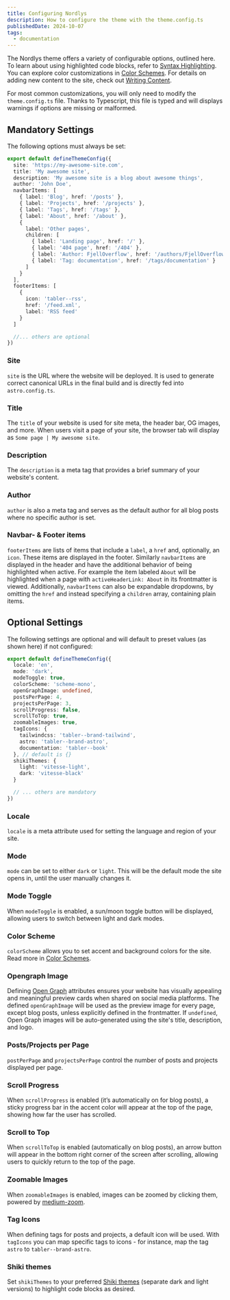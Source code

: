 ```yaml
---
title: Configuring Nordlys
description: How to configure the theme with the theme.config.ts
publishedDate: 2024-10-07
tags:
  - documentation
---
```


The Nordlys theme offers a variety of configurable options, outlined here. To learn about using highlighted code blocks, refer to [Syntax Highlighting](/posts/syntax-highlighting). You can explore color customizations in [Color Schemes](/posts/color-schemes). For details on adding new content to the site, check out [Writing Content](/posts/writing-content).

For most common customizations, you will only need to modify the `theme.config.ts` file. Thanks to Typescript, this file is typed and will displays warnings if options are missing or malformed.

## Mandatory Settings

The following options must always be set:

```ts src/theme.config.ts
export default defineThemeConfig({
  site: 'https://my-awesome-site.com',
  title: 'My awesome site',
  description: 'My awesome site is a blog about awesome things',
  author: 'John Doe',
  navbarItems: [
    { label: 'Blog', href: '/posts' },
    { label: 'Projects', href: '/projects' },
    { label: 'Tags', href: '/tags' },
    { label: 'About', href: '/about' },
    {
      label: 'Other pages',
      children: [
        { label: 'Landing page', href: '/' },
        { label: '404 page', href: '/404' },
        { label: 'Author: FjellOverflow', href: '/authors/FjellOverflow' },
        { label: 'Tag: documentation', href: '/tags/documentation' }
      ]
    }
  ],
  footerItems: [
    {
      icon: 'tabler--rss',
      href: '/feed.xml',
      label: 'RSS feed'
    }
  ]

  //... others are optional
})
```

### Site

`site` is the URL where the website will be deployed. It is used to generate correct canonical URLs in the final build and is directly fed into `astro.config.ts`.

### Title

The `title` of your website is used for site meta, the header bar, OG images, and more. When users visit a page of your site, the browser tab will display as `Some page | My awesome site`.

### Description

The `description` is a meta tag that provides a brief summary of your website's content.

### Author

`author` is also a meta tag and serves as the default author for all blog posts where no specific author is set.

### Navbar- & Footer items

`footerItems` are lists of items that include a `label`, a `href` and, optionally, an `icon`. These items are displayed in the footer. Similarly `navbarItems` are displayed in the header and have the additional behavior of being highlighted when active. For example the item labeled `About` will be highlighted when a page with `activeHeaderLink: About` in its frontmatter is viewed. Additionally, `navbarItems` can also be expandable dropdowns, by omitting the `href` and instead specifying a `children` array, containing plain items.

## Optional Settings

The following settings are optional and will default to preset values (as shown here) if not configured:

```ts src/theme.config.ts
export default defineThemeConfig({
  locale: 'en',
  mode: 'dark',
  modeToggle: true,
  colorScheme: 'scheme-mono',
  openGraphImage: undefined,
  postsPerPage: 4,
  projectsPerPage: 3,
  scrollProgress: false,
  scrollToTop: true,
  zoomableImages: true,
  tagIcons: {
    tailwindcss: 'tabler--brand-tailwind',
    astro: 'tabler--brand-astro',
    documentation: 'tabler--book'
  }, // default is {}
  shikiThemes: {
    light: 'vitesse-light',
    dark: 'vitesse-black'
  }

  // ... others are mandatory
})
```

### Locale

`locale` is a meta attribute used for setting the language and region of your site.

### Mode

`mode` can be set to either `dark` or `light`. This will be the default mode the site opens in, until the user manually changes it.

### Mode Toggle

When `modeToggle` is enabled, a sun/moon toggle button will be displayed, allowing users to switch between light and dark modes.

### Color Scheme

`colorScheme` allows you to set accent and background colors for the site. Read more in [Color Schemes](/posts/color-schemes).

### Opengraph Image

Defining [Open Graph](https://ogp.me/) attributes ensures your website has visually appealing and meaningful preview cards when shared on social media platforms. The defined `openGraphImage` will be used as the preview image for every page, except blog posts, unless explicitly defined in the frontmatter. If `undefined`, Open Graph images will be auto-generated using the site's title, description, and logo.

### Posts/Projects per Page

`postPerPage` and `projectsPerPage` control the number of posts and projects displayed per page.

### Scroll Progress

When `scrollProgress` is enabled (it’s automatically on for blog posts), a sticky progress bar in the accent color will appear at the top of the page, showing how far the user has scrolled.

### Scroll to Top

When `scrollToTop` is enabled (automatically on blog posts), an arrow button will appear in the bottom right corner of the screen after scrolling, allowing users to quickly return to the top of the page.

### Zoomable Images

When `zoomableImages` is enabled, images can be zoomed by clicking them, powered by [medium-zoom](https://github.com/francoischalifour/medium-zoom).

### Tag Icons

When defining tags for posts and projects, a default icon will be used. With `tagIcons` you can map specific tags to icons - for instance, map the tag `astro` to `tabler--brand-astro`.

### Shiki themes

Set `shikiThemes` to your preferred [Shiki themes](https://shiki.style/themes) (separate dark and light versions) to highlight code blocks as desired.
